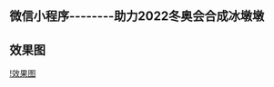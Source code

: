 
 ## 微信小程序--------助力2022冬奥会合成冰墩墩
 ## 效果图
[!效果图](https://github.com/jingsongliujing/takePhoto/blob/main/static/11acb62b66b740f9e834ccca808bb5c.jpg)
 
